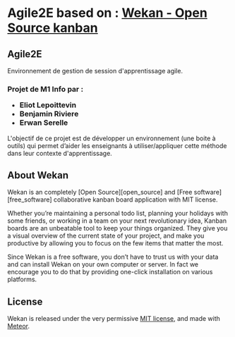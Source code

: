 # Agile2E based on : [Wekan - Open Source kanban](https://github.com/wekan/wekan/)

## Agile2E

Environnement de gestion de session d'apprentissage agile.

<DOCTYPE html>
  <head>
  </head>
  <body>
    <h3>Projet de M1 Info par : <ul>
      <li> Eliot Lepoittevin</li> 
      <li> Benjamin Riviere</li>
      <li> Erwan Serelle</li> 
    </ul></h3>
    <p>L'objectif de ce projet est de développer un environnement (une boite à outils) qui permet d’aider les enseignants à utiliser/appliquer cette méthode dans leur  contexte d'apprentissage.</p>
  </body>
</html>

## About Wekan

Wekan is an completely [Open Source][open_source] and [Free software][free_software]
collaborative kanban board application with MIT license.

Whether you’re maintaining a personal todo list, planning your holidays with some friends,
or working in a team on your next revolutionary idea, Kanban boards are an unbeatable tool
to keep your things organized. They give you a visual overview of the current state of your project,
and make you productive by allowing you to focus on the few items that matter the most.

Since Wekan is a free software, you don’t have to trust us with your data and can
install Wekan on your own computer or server. In fact we encourage you to do
that by providing one-click installation on various platforms.
## License

Wekan is released under the very permissive [MIT license](LICENSE), and made
with [Meteor](https://www.meteor.com).
